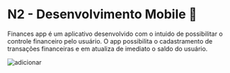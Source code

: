 # N2 - Desenvolvimento Mobile 📱

Finances app é um aplicativo desenvolvido com o intuido de possibilitar o controle financeiro pelo usuário. 
O app possibilita o cadastramento de transações financeiras e em atualiza de imediato o saldo do usuário.

![adicionar](./project_n2_mobile/assets/tela_inicial)
